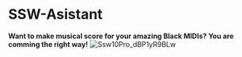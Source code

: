 # SSW-Asistant
**Want to make musical score for your amazing Black MIDIs? You are comming the right way!**
![Ssw10Pro_dBP1yR9BLw](https://github.com/sudo-000/SSW-Asistant/assets/107282563/d963dd29-eedc-41ab-939d-b64980ba3c1a)
